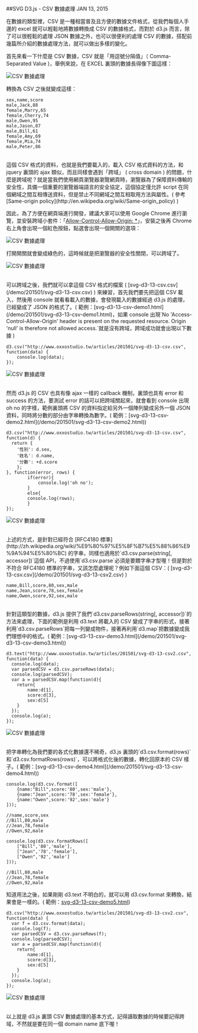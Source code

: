<!-- @@master  = ../../_layout.html-->

<!-- @@block  =  jsBottom-->

<include src="../../_articles-js.html"></include>

<!-- @@close-->

<!-- @@block  =  css-->

<include src="../../_articles-css.html"></include>

<!-- @@close-->

<!-- @@block  =  articles-social-->

<include src="../../_articles-social.html"></include>

<!-- @@close-->

<!-- @@block  =  articles-footer-->

<include src="../../_articles.html"></include>

<!-- @@close-->

<!-- @@block  =  meta-->

<meta property="article:published_time" content="2015-01-13T22:00:00+01:00">

<meta name="keywords" content="svg,d3,d3js,d3.js,data,csv,數據處理">

<meta name="description" content="在數據的類型裡，CSV 是一種相當普及且方便的數據文件格式，從我們每個人手邊的 excel 就可以輕鬆地將數據轉換成 CSV 的數據格式，而對於 d3.js 而言，除了可以很輕鬆的處理 JSON 數據之外，也可以很便利的處理 CSV 的數據，搭配前幾篇所介紹的數據處理方法，就可以做出多樣的變化。">

<meta itemprop="name" content="SVG D3.js - CSV 數據處理 - OXXO.STUDIO">

<meta itemprop="image" content="http://www.oxxostudio.tw/img/articles/201501/20150113_1_01b.jpg">

<meta itemprop="description" content="在數據的類型裡，CSV 是一種相當普及且方便的數據文件格式，從我們每個人手邊的 excel 就可以輕鬆地將數據轉換成 CSV 的數據格式，而對於 d3.js 而言，除了可以很輕鬆的處理 JSON 數據之外，也可以很便利的處理 CSV 的數據，搭配前幾篇所介紹的數據處理方法，就可以做出多樣的變化。">

<meta property="og:title" content="SVG D3.js - CSV 數據處理 - OXXO.STUDIO">

<meta property="og:url" content="http://www.oxxostudio.tw/articles/201501/svg-d3-13-csv.html">

<meta property="og:image" content="http://www.oxxostudio.tw/img/articles/201501/20150113_1_01b.jpg">

<meta property="og:description" content="在數據的類型裡，CSV 是一種相當普及且方便的數據文件格式，從我們每個人手邊的 excel 就可以輕鬆地將數據轉換成 CSV 的數據格式，而對於 d3.js 而言，除了可以很輕鬆的處理 JSON 數據之外，也可以很便利的處理 CSV 的數據，搭配前幾篇所介紹的數據處理方法，就可以做出多樣的變化。">

<title>SVG D3.js - CSV 數據處理  - OXXO.STUDIO</title> 

<!-- @@close-->

<!-- @@block  =  articles-content--> 

##SVG D3.js - CSV 數據處理  <span class="article-date" tag="web">JAN 13, 2015</span>

在數據的類型裡，CSV 是一種相當普及且方便的數據文件格式，從我們每個人手邊的 excel 就可以輕鬆地將數據轉換成 CSV 的數據格式，而對於 d3.js 而言，除了可以很輕鬆的處理 JSON 數據之外，也可以很便利的處理 CSV 的數據，搭配前幾篇所介紹的數據處理方法，就可以做出多樣的變化。

首先來看一下什麼是 CSV 數據，CSV 就是「用逗號分隔值」（ Comma-Separated Value )，舉例來說，在 EXCEL 裏頭的數據長得像下圖這樣：

![CSV 數據處理](/img/articles/201501/20150113_1_02.jpg)

轉換為 CSV 之後就變成這樣：

	sex,name,score
	male,Jack,88
	female,Marry,65
	female,Cherry,74
	male,Owen,95
	male,Jason,87
	male,Bill,61
	female,Amy,69
	female,Mia,74
	male,Peter,86

<br/>
這個 CSV 格式的資料，也就是我們要載入的，載入 CSV 格式資料的方法，和 jquery 裏頭的 ajax 類似，而且同樣會遇到「跨域」 ( cross domain ) 的問題，什麼是跨域呢？就是當我們使用網頁瀏覽器瀏覽網頁時，瀏覽器為了保障資料傳輸的安全性，具備一個重要的瀏覽器端語言的安全協定，這個協定僅允許 script 在同個網域之間互相傳送資料，但是禁止不同網域之間互相取用方法與屬性。( 參考 [Same-origin policy](http://en.wikipedia.org/wiki/Same-origin_policy) )

因此，為了方便在網頁端進行開發，建議大家可以使用 Google Chrome 進行瀏覽，並安裝跨域小套件：「[Allow-Control-Allow-Origin: *](https://chrome.google.com/webstore/detail/allow-control-allow-origi/nlfbmbojpeacfghkpbjhddihlkkiljbi)」，安裝之後再 Chrome 右上角會出現一個紅色按鈕，點選會出現一個開關的選項：

![CSV 數據處理](/img/articles/201501/20150113_1_03.jpg)

打開開關就會變成綠色的，這時候就是把瀏覽器的安全性關閉，可以跨域了。

![CSV 數據處理](/img/articles/201501/20150113_1_04.jpg)

<br/>
可以跨域之後，我們就可以拿這個 CSV 格式的檔案 ( [svg-d3-13-csv.csv](/demo/201501/svg-d3-13-csv.csv) ) 來練習，首先我們要先把這個 CSV 載入，然後用 console 就看看載入的數據，會發現載入的數據經過 d3.js 的處理，已經變成了 JSON 的格式了。( 範例：[svg-d3-13-csv-demo1.html](/demo/201501/svg-d3-13-csv-demo1.html)，如果 console 出現`No 'Access-Control-Allow-Origin' header is present on the requested resource. Origin 'null' is therefore not allowed access.`就是沒有跨域，跨域成功就會出現以下數據 )

	d3.csv("http://www.oxxostudio.tw/articles/201501/svg-d3-13-csv.csv", function(data) {
		console.log(data);
	});

![CSV 數據處理](/img/articles/201501/20150113_1_05.jpg)

<br/>
然而 d3.js 的 CSV 也具有像 ajax 一樣的 callback 機制，裏頭也具有 error 和 success 的方法，要測試 error 的話可以把跨域關起來，就會看到 console 出現 oh no 的字樣，範例裏頭將 CSV 的資料指定給另外一個陣列變成另外一個 JSON 資料，同時將分數的部分由字串轉換為數字。( 範例：[svg-d3-13-csv-demo2.html](/demo/201501/svg-d3-13-csv-demo2.html))

	d3.csv("http://www.oxxostudio.tw/articles/201501/svg-d3-13-csv.csv", function(d) {
	  return {
	    '性別': d.sex,
	    '姓名': d.name,
	    '分數': +d.score
		};
	}, function(error, rows) {
			if(error){
				console.log('oh no');
			}
			else{
		  	console.log(rows);
			}
	});

![CSV 數據處理](/img/articles/201501/20150113_1_06.jpg)

<br/>
上述的方式，是針對已經符合 [RFC4180 標準](http://zh.wikipedia.org/wiki/%E9%80%97%E5%8F%B7%E5%88%86%E9%9A%94%E5%80%BC) 的字串，同樣也適用於`d3.csv.parse(string[, accessor])`這個 API，不過使用`d3.csv.parse`必須是要餵字串才型喔！但是對於不符合 RFC4180 標準的字串，又該怎麼處理呢？例如下面這個 CSV：( [svg-d3-13-csv.csv](/demo/201501/svg-d3-13-csv2.csv) )

	name,Bill,score,80,sex,male
	name,Jean,score,78,sex,female
	name,Owen,score,92,sex,male

<br/>
針對這類型的數據，d3.js 提供了我們`d3.csv.parseRows(string[, accessor])`的方法來處理，下面的範例是利用 d3.text 將載入的 CSV 變成了字串的形式，接著利用`d3.csv.parseRows`把每一列變成物件，接著再利用`d3.map`把數據變成我們理想中的格式。( 範例：[svg-d3-13-csv-demo3.html](/demo/201501/svg-d3-13-csv-demo3.html))

	d3.text("http://www.oxxostudio.tw/articles/201501/svg-d3-13-csv2.csv", function(data) {
	  console.log(data);
	  var parsedCSV = d3.csv.parseRows(data);
	  console.log(parsedCSV);
	  var a = parsedCSV.map(function(d){
	  	return{
	  		name:d[1],
	  		score:d[3],
	  		sex:d[5]
	  	}
	  });
	  console.log(a);
	});

![CSV 數據處理](/img/articles/201501/20150113_1_07.jpg)

<br/>
把字串轉化為我們要的各式化數據還不稀奇，d3.js 裏頭的`d3.csv.format(rows)`和`d3.csv.formatRows(rows)`，可以將格式化後的數據，轉化回原本的 CSV 樣子。( 範例：[svg-d3-13-csv-demo4.html](/demo/201501/svg-d3-13-csv-demo4.html))

	console.log(d3.csv.format([
	    {name:"Bill",score:'80',sex:'male'},
	    {name:"Jean",score:'78',sex:'female'},
	    {name:"Owen",score:'92',sex:'male'}
	]));

	//name,score,sex
	//Bill,80,male
	//Jean,78,female
	//Owen,92,male

	console.log(d3.csv.formatRows([
	    ["Bill",'80','male'],
	    ["Jean",'78','female'],
	    ["Owen",'92','male']
	]));

	//Bill,80,male
	//Jean,78,female
	//Owen,92,male

知道用法之後，如果剛剛 d3.text 不明白的，就可以用 d3.csv.format 來轉換，結果會是一樣的。( 範例：[svg-d3-13-csv-demo5.html](/demo/201501/svg-d3-13-csv-demo5.html))

	d3.csv("http://www.oxxostudio.tw/articles/201501/svg-d3-13-csv2.csv", function(data) {
	  var f = d3.csv.format(data);
	  console.log(f);
	  var parsedCSV = d3.csv.parseRows(f);
	  console.log(parsedCSV);
	  var a = parsedCSV.map(function(d){
	  	return{
	  		name:d[1],
	  		score:d[3],
	  		sex:d[5]
	  	}
	  });
	  console.log(a);
	});

![CSV 數據處理](/img/articles/201501/20150113_1_07.jpg)

<br/>
以上就是 d3.js 裏頭 CSV 數據處理的基本方式，記得讀取數據的時候要記得跨域，不然就是要在同一個 domain name 底下喔！

<!-- @@close-->

